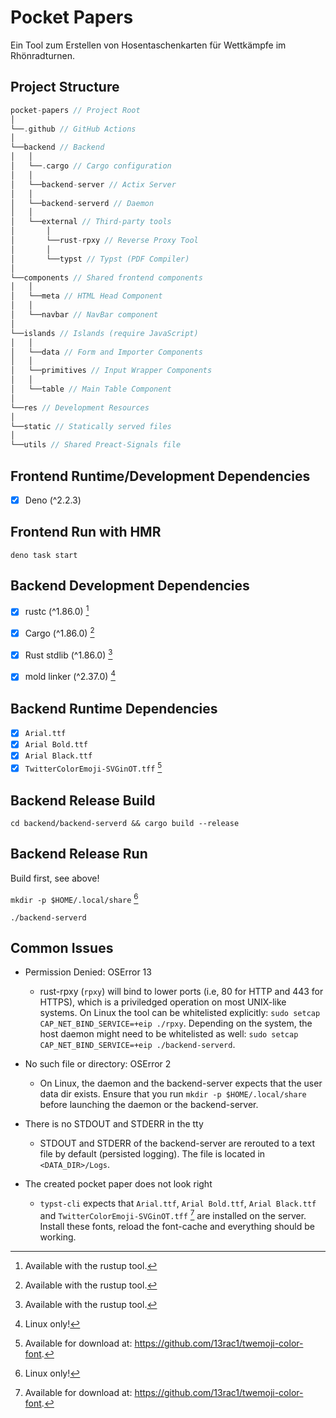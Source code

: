 # Pocket Papers
Ein Tool zum Erstellen von Hosentaschenkarten für Wettkämpfe im Rhönradturnen.

## Project Structure
```Go
pocket-papers // Project Root
│
└──.github // GitHub Actions
│
└──backend // Backend
│   │
│   └──.cargo // Cargo configuration
│   │
│   └──backend-server // Actix Server
│   │
│   └──backend-serverd // Daemon
│   │
│   └──external // Third-party tools
│       │
│       └──rust-rpxy // Reverse Proxy Tool
│       │
│       └──typst // Typst (PDF Compiler)
│
└──components // Shared frontend components
│   │
│   └──meta // HTML Head Component
│   │
│   └──navbar // NavBar component
│
└──islands // Islands (require JavaScript)
│   │
│   └──data // Form and Importer Components
│   │
│   └──primitives // Input Wrapper Components
│   │
│   └──table // Main Table Component
│
└──res // Development Resources
│
└──static // Statically served files
│
└──utils // Shared Preact-Signals file
```

## Frontend Runtime/Development Dependencies
- [x] Deno (^2.2.3)

## Frontend Run with HMR
`deno task start`

## Backend Development Dependencies
- [x] rustc (^1.86.0) [^1]
- [x] Cargo (^1.86.0) [^1]
- [x] Rust stdlib (^1.86.0) [^1]

- [x] mold linker (^2.37.0) [^2]

[^1]: Available with the rustup tool.

## Backend Runtime Dependencies
- [x] `Arial.ttf`
- [x] `Arial Bold.ttf`
- [x] `Arial Black.ttf`
- [x] `TwitterColorEmoji-SVGinOT.tff` [^3]

## Backend Release Build
`cd backend/backend-serverd && cargo build --release`

## Backend Release Run
Build first, see above!

`mkdir -p $HOME/.local/share` [^2]

`./backend-serverd`

[^2]: Linux only!

## Common Issues
- Permission Denied: OSError 13
    - rust-rpxy (`rpxy`) will bind to lower ports (i.e, 80 for HTTP and 443 for HTTPS), which is a priviledged operation on most UNIX-like systems. On Linux the tool can be whitelisted explicitly: `sudo setcap CAP_NET_BIND_SERVICE=+eip ./rpxy`. Depending on the system, the host daemon might need to be whitelisted as well: `sudo setcap CAP_NET_BIND_SERVICE=+eip ./backend-serverd`.

- No such file or directory: OSError 2
    - On Linux, the daemon and the backend-server expects that the user data dir exists. Ensure that you run `mkdir -p $HOME/.local/share` before launching the daemon or the backend-server.

- There is no STDOUT and STDERR in the tty
    - STDOUT and STDERR of the backend-server are rerouted to a text file by default (persisted logging). The file is located in `<DATA_DIR>/Logs`.

- The created pocket paper does not look right
    - `typst-cli` expects that `Arial.ttf`, `Arial Bold.ttf`, `Arial Black.ttf` and `TwitterColorEmoji-SVGinOT.tff` [^3] are installed on the server. Install these fonts, reload the font-cache and everything should be working.

[^3]: Available for download at: https://github.com/13rac1/twemoji-color-font.